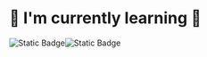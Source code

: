 # 🦋 I'm currently learning 🦋

![Static Badge](https://img.shields.io/badge/C%20programming-000000?style=for-the-badge&logo=C&logoColor=000000&labelColor=2b8afc&color=ffffff)![Static Badge](https://img.shields.io/badge/Python-000000?style=for-the-badge&logo=Python&logoColor=000000&labelColor=fff69e&color=9ed6ff)
